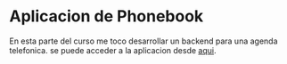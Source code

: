 # Aplicacion de Phonebook

En esta parte del curso me toco desarrollar un backend para una agenda telefonica. se puede acceder a la aplicacion desde [aqui](http://localhost:5174/](https://phonebook-full-stack-7fas.onrender.com/)).
